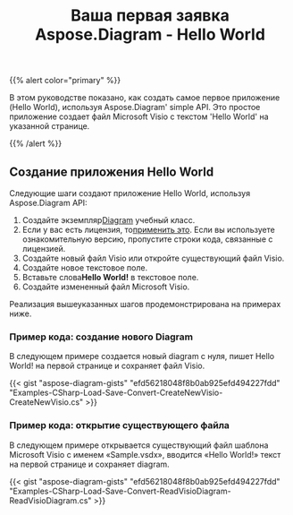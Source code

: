 ﻿---
title: Ваша первая заявка Aspose.Diagram - Hello World
type: docs
weight: 30
url: /ru/net/your-first-aspose-diagram-application-hello-world/
description: На этой странице описывается, как создать первое приложение с библиотекой Aspose.Diagram.
---
{{% alert color="primary" %}}

В этом руководстве показано, как создать самое первое приложение (Hello World), используя Aspose.Diagram' simple API. Это простое приложение создает файл Microsoft Visio с текстом 'Hello World' на указанной странице.

{{% /alert %}}

## **Создание приложения Hello World**

Следующие шаги создают приложение Hello World, используя Aspose.Diagram API:

1.  Создайте экземпляр[Diagram](https://reference.aspose.com/diagram/net/aspose.diagram/diagram) учебный класс.
1.  Если у вас есть лицензия, то[применить это](https://reference.aspose.com/diagram/net/aspose.diagram/license).
 Если вы используете ознакомительную версию, пропустите строки кода, связанные с лицензией.
1. Создайте новый файл Visio или откройте существующий файл Visio.
1. Создайте новое текстовое поле.
1.  Вставьте слова**Hello World!** в текстовое поле.
1. Создайте измененный файл Microsoft Visio.

Реализация вышеуказанных шагов продемонстрирована на примерах ниже.

### **Пример кода: создание нового Diagram**

В следующем примере создается новый diagram с нуля, пишет Hello World! на первой странице и сохраняет файл Visio.

{{< gist "aspose-diagram-gists" "efd56218048f8b0ab925efd494227fdd" "Examples-CSharp-Load-Save-Convert-CreateNewVisio-CreateNewVisio.cs" >}}

### **Пример кода: открытие существующего файла**

В следующем примере открывается существующий файл шаблона Microsoft Visio с именем «Sample.vsdx», вводится «Hello World!» текст на первой странице и сохраняет diagram.

{{< gist "aspose-diagram-gists" "efd56218048f8b0ab925efd494227fdd" "Examples-CSharp-Load-Save-Convert-ReadVisioDiagram-ReadVisioDiagram.cs" >}}
